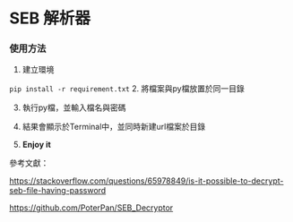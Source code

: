 # SEB 解析器
### 使用方法
1. 建立環境

```pip install -r requirement.txt```
2. 將檔案與py檔放置於同一目錄

3. 執行py檔，並輸入檔名與密碼

4. 結果會顯示於Terminal中，並同時新建url檔案於目錄

5. **Enjoy it**


參考文獻：

https://stackoverflow.com/questions/65978849/is-it-possible-to-decrypt-seb-file-having-password

https://github.com/PoterPan/SEB_Decryptor
